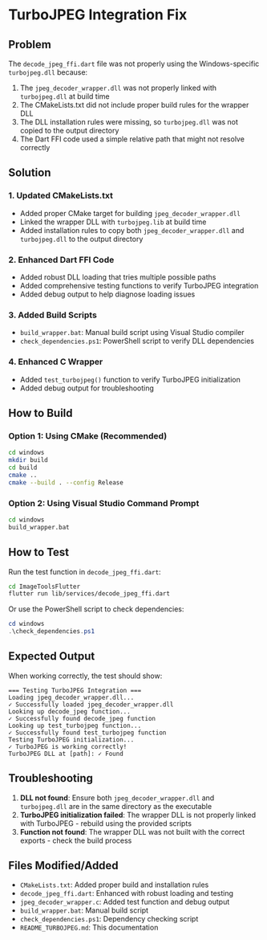 # TurboJPEG Integration Fix

## Problem
The `decode_jpeg_ffi.dart` file was not properly using the Windows-specific `turbojpeg.dll` because:

1. The `jpeg_decoder_wrapper.dll` was not properly linked with `turbojpeg.dll` at build time
2. The CMakeLists.txt did not include proper build rules for the wrapper DLL
3. The DLL installation rules were missing, so `turbojpeg.dll` was not copied to the output directory
4. The Dart FFI code used a simple relative path that might not resolve correctly

## Solution

### 1. Updated CMakeLists.txt
- Added proper CMake target for building `jpeg_decoder_wrapper.dll`
- Linked the wrapper DLL with `turbojpeg.lib` at build time
- Added installation rules to copy both `jpeg_decoder_wrapper.dll` and `turbojpeg.dll` to the output directory

### 2. Enhanced Dart FFI Code
- Added robust DLL loading that tries multiple possible paths
- Added comprehensive testing functions to verify TurboJPEG integration
- Added debug output to help diagnose loading issues

### 3. Added Build Scripts
- `build_wrapper.bat`: Manual build script using Visual Studio compiler
- `check_dependencies.ps1`: PowerShell script to verify DLL dependencies

### 4. Enhanced C Wrapper
- Added `test_turbojpeg()` function to verify TurboJPEG initialization
- Added debug output for troubleshooting

## How to Build

### Option 1: Using CMake (Recommended)
```bash
cd windows
mkdir build
cd build
cmake ..
cmake --build . --config Release
```

### Option 2: Using Visual Studio Command Prompt
```cmd
cd windows
build_wrapper.bat
```

## How to Test

Run the test function in `decode_jpeg_ffi.dart`:
```bash
cd ImageToolsFlutter
flutter run lib/services/decode_jpeg_ffi.dart
```

Or use the PowerShell script to check dependencies:
```powershell
cd windows
.\check_dependencies.ps1
```

## Expected Output

When working correctly, the test should show:
```
=== Testing TurboJPEG Integration ===
Loading jpeg_decoder_wrapper.dll...
✓ Successfully loaded jpeg_decoder_wrapper.dll
Looking up decode_jpeg function...
✓ Successfully found decode_jpeg function
Looking up test_turbojpeg function...
✓ Successfully found test_turbojpeg function
Testing TurboJPEG initialization...
✓ TurboJPEG is working correctly!
TurboJPEG DLL at [path]: ✓ Found
```

## Troubleshooting

1. **DLL not found**: Ensure both `jpeg_decoder_wrapper.dll` and `turbojpeg.dll` are in the same directory as the executable
2. **TurboJPEG initialization failed**: The wrapper DLL is not properly linked with TurboJPEG - rebuild using the provided scripts
3. **Function not found**: The wrapper DLL was not built with the correct exports - check the build process

## Files Modified/Added

- `CMakeLists.txt`: Added proper build and installation rules
- `decode_jpeg_ffi.dart`: Enhanced with robust loading and testing
- `jpeg_decoder_wrapper.c`: Added test function and debug output
- `build_wrapper.bat`: Manual build script
- `check_dependencies.ps1`: Dependency checking script
- `README_TURBOJPEG.md`: This documentation